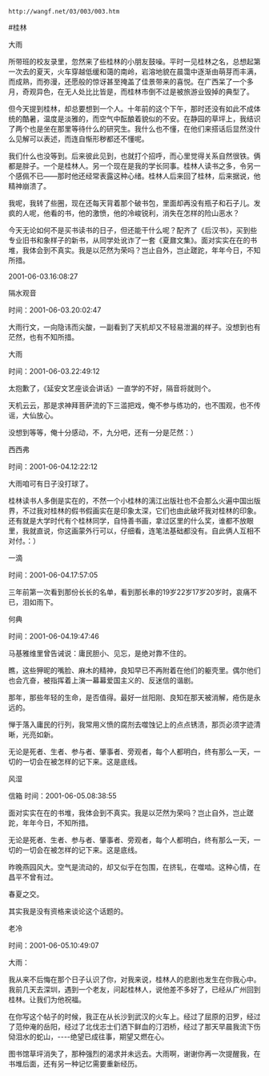 `http://wangf.net/03/003/003.htm`

#桂林

大雨

所带班的校友录里，忽然来了些桂林的小朋友鼓噪。平时一见桂林之名，总想起第一次去的夏天，火车穿越低缓和蔼的南岭，岩溶地貌在晨霭中逐渐由萌芽而丰满，而成熟，而弥漫，还愿般的惊讶甚至掩盖了佳景带来的喜悦。在广西呆了一个多月，奇观异色，在无人处比比皆是，而桂林市倒不过是被旅游业毁掉的典型了。 


但今天提到桂林，却总要想到一个人。十年前的这个下午，那时还没有如此不成体统的酷暑，温度是淡雅的，而空气中酝酿着貌似的不安。在静园的草坪上，我结识了两个也是坐在那里等待什么的研究生。我什么也不懂，在他们来搭话后显然没什么见解可以表述，而连自惭形秽都还不懂呢。 


我们什么也没等到。后来彼此见到，也就打个招呼，而心里觉得关系自然很铁。俩都是胖子。一个是桂林人。另一个现在是我的学长同事。桂林人读书之多，令另一个感佩不已——那时他还经常表露这种心绪。桂林人后来回了桂林，后来据说，他精神崩溃了。 

 我呢，我转了些圈，现在还每天背着那个破书包，里面却再没有瓶子和石子儿。发疯的人呢，他看的书，他的激愤，他的冷峻锐利，消失在怎样的险山恶水？ 


今天无论如何不是买书读书的日子，但还能干什么呢？配齐了《后汉书》，买到些专业旧书和象样子的新书，从同学处讹诈了一套《夏鼐文集》。面对实实在在的书堆，我体会到不真实。我是以茫然为荣吗？岂止自外，岂止蹉跎，年年今日，不知所措。

2001-06-03.16:08:27 

隔水观音

时间：2001-06-03.20:02:47 

大雨行文，一向隐讳而尖酸，一副看到了天机却又不轻易泄漏的样子。没想到也有茫然，也有不知所措。

大雨

时间：2001-06-03.22:49:12 

太抱歉了，《延安文艺座谈会讲话》一直学的不好，隔音将就则个。 

天机云云，那是求神拜菩萨流的下三滥把戏，俺不参与练功的，也不围观，也不传谣，大仙放心。 

没想到等等，俺十分感动，不，九分吧，还有一分是茫然：） 

西西弗

时间：2001-06-04.12:22:12 

大雨咱可有日子没打球了。 


桂林读书人多倒是实在的，不然一个小桂林的漓江出版社也不会那么火遍中国出版界，不过我对桂林的假书假画实在是印象太深，它们也由此破坏我对桂林的印象。还有就是大学时代有个桂林同学，自恃善书画，拿过区里的什么奖，谁都不放眼里，我就直说，你这画蒙外行可以，仔细看，连笔法基础都没有。自此俩人互相不对付。：）

一滴

时间：2001-06-04.17:57:05 

三年前第一次看到那份长长的名单，看到那长串的19岁22岁17岁20岁时，哀痛不已，泪如雨下。

何典

时间：2001-06-04.19:47:46 

马基雅维里曾告诫说：庸民胆小、见忘，是绝对靠不住的。 

瞧，这些狎昵的嘴脸、麻木的精神，良知早已不再附着在他们的躯壳里。偶尔他们也会亢奋，被指挥着上演一幕幕爱国主义的、反迷信的谐剧。 

那年，那些年轻的生命，是否值得。最好一丝阳刚、良知在那天被消解，疮伤是永远的。 

惮于落入庸民的行列，我常用义愤的腐剂去噬蚀记上的点点锈渍，那页必须字迹清晰，光亮如新。 

无论是死者、生者、参与者、肇事者、旁观者，每个人都明白，终有那么一天，一切的一切会在被怎样的记下来。这是底线。

风湿

信箱 时间：2001-06-05.08:38:55 

面对实实在在的书堆，我体会到不真实。我是以茫然为荣吗？岂止自外，岂止蹉跎，年年今日，不知所措。 


无论是死者、生者、参与者、肇事者、旁观者，每个人都明白，终有那么一天，一切的一切会在被怎样的记下来。这是底线。 


昨晚燕园风大。空气是流动的，却又似乎在包围，在挤轧，在噬啮。这种心情，在昌平不曾有过。 

春夏之交。 

其实我是没有资格来谈论这个话题的。 


老冷 

时间：2001-06-05.10:49:07 

大雨： 

我从来不后悔在那个日子认识了你，对我来说，桂林人的悲剧也发生在你我心中。我前几天去深圳，遇到一个老友，问起桂林人，说他差不多好了，已经从广州回到桂林。让我们为他祝福。 

在你写这个帖子的时候，我正在从长沙到武汉的火车上。经过了屈原的汨罗，经过了范仲淹的岳阳，经过了北伐志士们洒下鲜血的汀泗桥，经过了那天早晨我流下伤恸泪水的蛇山，----绝望已成往事，期望又燃在心。 

图书馆草坪消失了，那种强烈的渴求并未远去。大雨啊，谢谢你再一次提醒我，在书堆后面，还有另一种记忆需要重新经历。